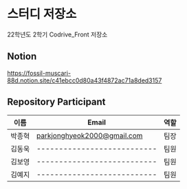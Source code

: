 # 스터디 저장소
22학년도 2학기 Codrive_Front 저장소


## Notion
https://fossil-muscari-88d.notion.site/c41ebcc0d80a43f4872ac71a8ded3157


##  Repository Participant

| 이름   | Email                               | 역할 |
| ------ | ------------------------------------ | --------- |
| 박종혁 | parkjonghyeok2000@gmail.com| 팀장 |
| 김동욱 | ---------------------------| 팀원|
| 김보영 | ---------------------------| 팀원|
| 김예지 | ---------------------------| 팀원|

